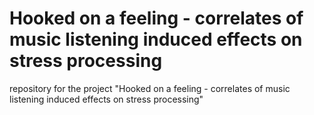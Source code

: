 # Hooked on a feeling - correlates of music listening induced effects on stress processing

repository for the project "Hooked on a feeling - correlates of music listening induced effects on stress processing"
